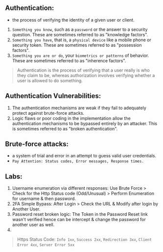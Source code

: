 ## Authentication:
- the process of verifying the identity of a given user or client.
1. `Something you know`, such as a `password` or the answer to a security question. These are sometimes referred to as "knowledge factors".
2. `Something you have`, that is, a `physical device` like a mobile phone or security token. These are sometimes referred to as "possession factors".
3. `Something you are or do`, your `biometrics or patterns` of behavior. These are sometimes referred to as "inherence factors".

> Authentication is the process of verifying that a user really is who they claim to be, whereas authorization involves verifying whether a user is allowed to do something.

## Authentication Vulnerabilities:
1. The authentication mechanisms are weak if they fail to adequately protect against brute-force attacks.
2. Logic flaws or poor coding in the implementation allow the authentication mechanisms to be bypassed entirely by an attacker. This is sometimes referred to as "broken authentication".

## Brute-force attacks:
- a system of trial and error in an attempt to guess valid user credentials.
- `Pay Attention: Status codes, Error messages, Response times.`

## Labs:
1. Username enumeration via different responses: Use Brute Force > Check for the Http Status code (Odd/Unusual) > Perform Enumeration for username & then password.
2. 2FA Simple Bypass: After Login > Check the URL & Modify after login by Another User.
3. Password reset broken logic: The Token in the Password Reset link wasn't verified hence can be intercept & change the password for another user as well.
4. 


> Https Status Code: `Info 1xx`, `Success 2xx`, `Redirection 3xx`, `Client Error 4xx`, `Server Error 5xx`
